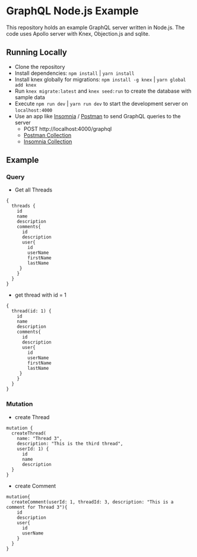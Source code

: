 # GraphQL Node.js Example
This repository holds an example GraphQL server written in Node.js.
The code uses Apollo server with Knex, Objection.js and sqlite.

## Running Locally
- Clone the repository
- Install dependencies: `npm install` | `yarn install`
- Install knex globally for migrations: `npm install -g knex` | `yarn global add knex`
- Run `knex migrate:latest` and `knex seed:run` to create the database with sample data
- Execute `npm run dev` | `yarn run dev` to start the development server on `localhost:4000`
- Use an app like [Insomnia](https://insomnia.rest/) / [Postman](https://www.postman.com/) to send GraphQL queries to the server
  - POST http://localhost:4000/graphql
  - [Postman Collection](./Postman/Graphql-nodejs-example.postman_collection.json)
  - [Insomnia Collection](./Insomnia/Insomnia_2021-03-21.json)



## Example

### Query

- Get all Threads

```
{
  threads {
    id
    name
    description
    comments{
      id
      description
      user{
        id
        userName
        firstName
        lastName
   	 }
    }
  }
}
```

- get thread with id = 1

```
{
  thread(id: 1) {
    id
    name
    description
    comments{
      id
      description
      user{
        id
        userName
        firstName
        lastName
   	 }
    }
  }
}
```



### Mutation

- create Thread

```
mutation {
  createThread(
    name: "Thread 3",
  	description: "This is the third thread", 
  	userId: 1) {
      id
      name
      description
  }
}
```

- create Comment

```
mutation{
  createComment(userId: 1, threadId: 3, description: "This is a comment for Thread 3"){
    id
    description
    user{
      id
      userName
    }
  }
}
```



